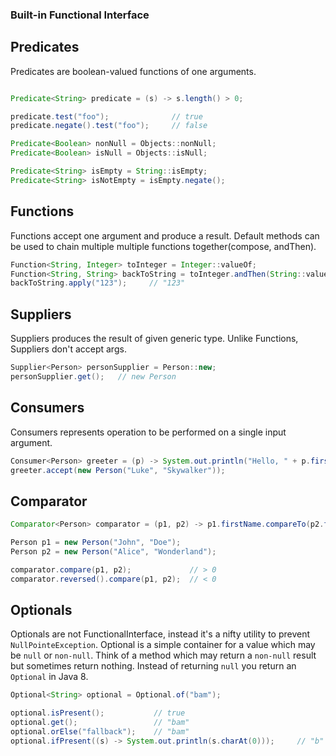 
### Built-in Functional Interface

Predicates
-
Predicates are boolean-valued functions of one arguments.
```java

Predicate<String> predicate = (s) -> s.length() > 0;

predicate.test("foo");              // true
predicate.negate().test("foo");     // false

Predicate<Boolean> nonNull = Objects::nonNull;
Predicate<Boolean> isNull = Objects::isNull;

Predicate<String> isEmpty = String::isEmpty;
Predicate<String> isNotEmpty = isEmpty.negate();
```

Functions
---
Functions accept one argument and produce a result. Default methods can be used to chain multiple
multiple functions together(compose, andThen).

```java
Function<String, Integer> toInteger = Integer::valueOf;
Function<String, String> backToString = toInteger.andThen(String::valueOf);
backToString.apply("123");     // "123"
```

Suppliers
-
Suppliers produces the result of given generic type. Unlike Functions, Suppliers don't accept args.
```java
Supplier<Person> personSupplier = Person::new;
personSupplier.get();   // new Person
```

Consumers
-
Consumers represents operation to be performed on a single input argument.
```java
Consumer<Person> greeter = (p) -> System.out.println("Hello, " + p.firstName);
greeter.accept(new Person("Luke", "Skywalker"));
```

Comparator
-
```java
Comparator<Person> comparator = (p1, p2) -> p1.firstName.compareTo(p2.firstName);

Person p1 = new Person("John", "Doe");
Person p2 = new Person("Alice", "Wonderland");

comparator.compare(p1, p2);             // > 0
comparator.reversed().compare(p1, p2);  // < 0
```

Optionals
-
Optionals are not FunctionalInterface, instead it's a nifty utility to prevent `NullPointeException`.
Optional is a simple container for a value which may be `null` or `non-null`. Think of a method 
which may return a `non-null` result but sometimes return nothing. Instead of returning `null` 
you return an `Optional` in Java 8.
```java
Optional<String> optional = Optional.of("bam");

optional.isPresent();           // true
optional.get();                 // "bam"
optional.orElse("fallback");    // "bam"
optional.ifPresent((s) -> System.out.println(s.charAt(0)));     // "b"

```